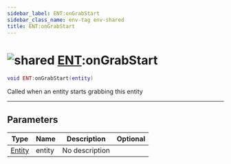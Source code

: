```yaml
---
sidebar_label: ENT:onGrabStart
sidebar_class_name: env-tag env-shared
title: ENT:onGrabStart
---
```


# <img src='/img/wiki/shared.png' alt='shared' data-tag='env-tag' /> [ENT](../ent/README.md):onGrabStart

```lua
void ENT:onGrabStart(entity)
```

Called when an entity starts grabbing this entity<br/>

-----------------
## Parameters

| Type   | Name | Description | Optional |
| ------ | ---- | ----------- | -------: |
| [Entity](../entity/README.md) | entity | No description |   |
